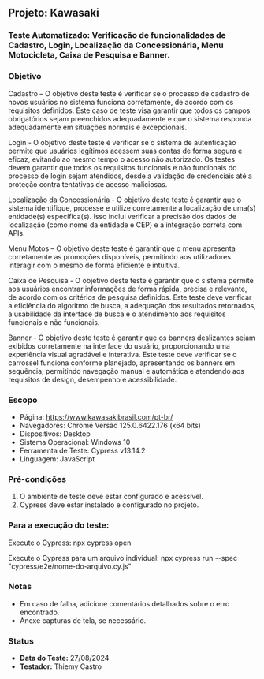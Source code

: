 ## Projeto: Kawasaki

### Teste Automatizado: Verificação de funcionalidades de Cadastro, Login, Localização da Concessionária, Menu Motocicleta, Caixa de Pesquisa e Banner.

### Objetivo
Cadastro – O objetivo deste teste é verificar se o processo de cadastro de novos usuários no sistema funciona corretamente, de acordo com os requisitos definidos. Este caso de teste visa garantir que todos os campos obrigatórios sejam preenchidos adequadamente e que o sistema responda adequadamente em situações normais e excepcionais.

Login - O objetivo deste teste é verificar se o sistema de autenticação permite que usuários legítimos acessem suas contas de forma segura e eficaz, evitando ao mesmo tempo o acesso não autorizado. Os testes devem garantir que todos os requisitos funcionais e não funcionais do processo de login sejam atendidos, desde a validação de credenciais até a proteção contra tentativas de acesso maliciosas.

Localização da Concessionária - O objetivo deste teste é garantir que o sistema identifique, processe e utilize corretamente a localização de uma(s) entidade(s) específica(s). Isso inclui verificar a precisão dos dados de localização (como nome da entidade e CEP) e a integração correta com APIs. 

Menu Motos – O objetivo deste teste é garantir que o menu apresenta corretamente as promoções disponíveis, permitindo aos utilizadores interagir com o mesmo de forma eficiente e intuitiva.

Caixa de Pesquisa - O objetivo deste teste é garantir que o sistema permite aos usuários encontrar informações de forma rápida, precisa e relevante, de acordo com os critérios de pesquisa definidos. Este teste deve verificar a eficiência do algoritmo de busca, a adequação dos resultados retornados, a usabilidade da interface de busca e o atendimento aos requisitos funcionais e não funcionais.

Banner - O objetivo deste teste é garantir que os banners deslizantes sejam exibidos corretamente na interface do usuário, proporcionando uma experiência visual agradável e interativa. Este teste deve verificar se o carrossel funciona conforme planejado, apresentando os banners em sequência, permitindo navegação manual e automática e atendendo aos requisitos de design, desempenho e acessibilidade.

### Escopo
- Página: https://www.kawasakibrasil.com/pt-br/
- Navegadores: Chrome Versão 125.0.6422.176 (x64 bits)
- Dispositivos: Desktop
- Sistema Operacional: Windows 10
- Ferramenta de Teste: Cypress v13.14.2
- Linguagem: JavaScript

### Pré-condições
1. O ambiente de teste deve estar configurado e acessível.
2. Cypress deve estar instalado e configurado no projeto.

### Para a execução do teste:
Execute o Cypress: npx cypress open

Execute o Cypress para um arquivo individual: npx cypress run --spec "cypress/e2e/nome-do-arquivo.cy.js"

### Notas
- Em caso de falha, adicione comentários detalhados sobre o erro encontrado.
- Anexe capturas de tela, se necessário.

### Status
- **Data do Teste:** 27/08/2024
- **Testador:** Thiemy Castro
